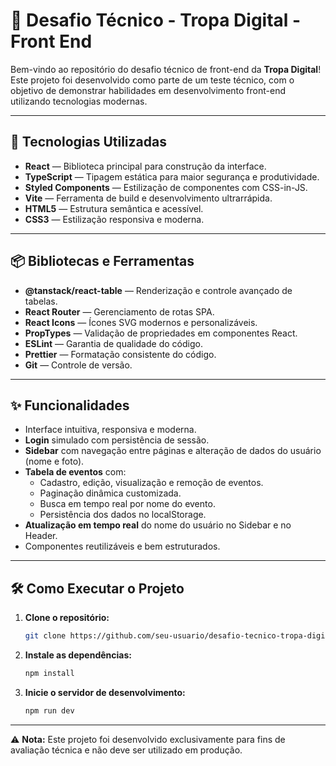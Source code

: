 # 🧩 Desafio Técnico - Tropa Digital - Front End

Bem-vindo ao repositório do desafio técnico de front-end da **Tropa Digital**!  
Este projeto foi desenvolvido como parte de um teste técnico, com o objetivo de demonstrar habilidades em desenvolvimento front-end utilizando tecnologias modernas.

---

## 🚀 Tecnologias Utilizadas

- **React** — Biblioteca principal para construção da interface.
- **TypeScript** — Tipagem estática para maior segurança e produtividade.
- **Styled Components** — Estilização de componentes com CSS-in-JS.
- **Vite** — Ferramenta de build e desenvolvimento ultrarrápida.
- **HTML5** — Estrutura semântica e acessível.
- **CSS3** — Estilização responsiva e moderna.

---

## 📦 Bibliotecas e Ferramentas

- **@tanstack/react-table** — Renderização e controle avançado de tabelas.
- **React Router** — Gerenciamento de rotas SPA.
- **React Icons** — Ícones SVG modernos e personalizáveis.
- **PropTypes** — Validação de propriedades em componentes React.
- **ESLint** — Garantia de qualidade do código.
- **Prettier** — Formatação consistente do código.
- **Git** — Controle de versão.

---

## ✨ Funcionalidades

- Interface intuitiva, responsiva e moderna.
- **Login** simulado com persistência de sessão.
- **Sidebar** com navegação entre páginas e alteração de dados do usuário (nome e foto).
- **Tabela de eventos** com:
  - Cadastro, edição, visualização e remoção de eventos.
  - Paginação dinâmica customizada.
  - Busca em tempo real por nome do evento.
  - Persistência dos dados no localStorage.
- **Atualização em tempo real** do nome do usuário no Sidebar e no Header.
- Componentes reutilizáveis e bem estruturados.

---

## 🛠️ Como Executar o Projeto

1. **Clone o repositório:**

   ```bash
   git clone https://github.com/seu-usuario/desafio-tecnico-tropa-digital.git
   ```

2. **Instale as dependências:**

   ```bash
   npm install
   ```

3. **Inicie o servidor de desenvolvimento:**
   ```bash
   npm run dev
   ```

---

⚠️ **Nota:** Este projeto foi desenvolvido exclusivamente para fins de avaliação técnica e não deve ser utilizado em produção.

